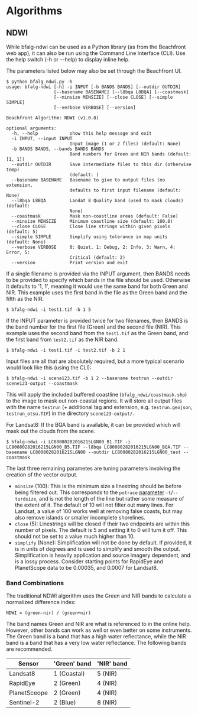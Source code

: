 # Algorithms

## NDWI

While bfalg-ndwi can be used as a Python library (as from the Beachfront web app),
it can also be run using the Command Line Interface (CLI). Use the help switch
(-h or --help) to display inline help.

The parameters listed below may also be set through the Beachfront UI.

```
$ python bfalg_ndwi.py -h
usage: bfalg-ndwi [-h] -i INPUT [-b BANDS BANDS] [--outdir OUTDIR]
                  [--basename BASENAME] [--l8bqa L8BQA] [--coastmask]
                  [--minsize MINSIZE] [--close CLOSE] [--simple SIMPLE]
                  [--verbose VERBOSE] [--version]

Beachfront Algorithm: NDWI (v1.0.8)

optional arguments:
  -h, --help            show this help message and exit
  -i INPUT, --input INPUT
                        Input image (1 or 2 files) (default: None)
  -b BANDS BANDS, --bands BANDS BANDS
                        Band numbers for Green and NIR bands (default: [1, 1])
  --outdir OUTDIR       Save intermediate files to this dir (otherwise temp)
                        (default: )
  --basename BASENAME   Basename to give to output files (no extension,
                        defaults to first input filename (default: None)
  --l8bqa L8BQA         Landat 8 Quality band (used to mask clouds) (default:
                        None)
  --coastmask           Mask non-coastline areas (default: False)
  --minsize MINSIZE     Minimum coastline size (default: 100.0)
  --close CLOSE         Close line strings within given pixels (default: 5)
  --simple SIMPLE       Simplify using tolerance in map units (default: None)
  --verbose VERBOSE     0: Quiet, 1: Debug, 2: Info, 3: Warn, 4: Error, 5:
                        Critical (default: 2)
  --version             Print version and exit
```

If a single filename is provided via the INPUT argument, then BANDS needs to be
provided to specify which bands in the file should be used. Otherwise it defaults
to '1, 1', meaning it would use the same band for both Green and NIR. This example
uses the first band in the file as the Green band and the fifth as the NIR.

    $ bfalg-ndwi -i test1.tif -b 1 5

If the INPUT parameter is provided twice for two filenames, then BANDS is the band
number for the first file (Green) and the second file (NIR). This example uses
the second band from the `test1.tif` as the Green band, and the first band from
`test2.tif` as the NIR band.

    $ bfalg-ndwi -i test1.tif -i test2.tif -b 2 1

Input files are all that are absolutely required, but a more typical scenario
would look like this (using the CLI):

    $ bfalg-ndwi -i scene123.tif -b 1 2 --basename testrun --outdir scene123-output --coastmask

This will apply the included buffered coastline (`bfalg_ndwi/coastmask.shp`) to
the image to mask out non-coastal regions. It will store all output files with
the name `testrun` (+ additional tag and extension, e.g. `testrun.geojson`,
`testrun_otsu.TIF`) in the directory `scene123-output/`.

For Landsat8: If the BQA band is available, it can be provided which will mask
out the clouds from the scene.

    $ bfalg-ndwi -i LC80080282016215LGN00_B1.TIF -i LC80080282016215LGN00_B5.TIF --l8bqa LC80080282016215LGN00_BQA.TIF --basename LC80080282016215LGN00 --outdir LC80080282016215LGN00_test --coastmask

The last three remaining parametes are tuning parameters involving the creation
of the vector output.

-   `minsize` (100): This is the minimum size a linestring should be before being
    filtered out. This corresponds to the `potrace` [parameter](http://potrace.sourceforge.net/#usage)
    `-t`/`--turdsize`, and is not the length of the line but rather some measure
    of the extent of it. The default of 10 will not filter out many lines. For
    Landsat, a value of 100 works well at removing false coasts, but may also
    remove islands or smaller incomplete shorelines.
-   `close` (5): Linestrings will be closed if their two endpoints are within this
    number of pixels. The default is 5 and setting it to 0 will turn it off. This
    should not be set to a value much higher than 10.
-   `simplify` (None): Simplification will not be done by default. If provided, it
    is in units of degrees and is used to simplify and smooth the output.
    Simplification is heavily application and source imagery dependent, and is a
    lossy process. Consider starting points for RapidEye and PlanetScope data to be
    0.00035, and  0.0007 for Landsat8.

### Band Combinations
The traditional NDWI algorithm uses the Green and NIR bands to calculate a
normalized difference index:

```
NDWI = (green-nir) / (green+nir)
```

The band names Green and NIR are what is referenced to in the online help.
However, other bands can work as well or even better on some instruments. The
Green band is a band that has a high water reflectance, while the NIR band is a
band that has a very low water reflectance. The following bands are recommended.

| Sensor        | 'Green' band  | 'NIR' band  |
|---------------|---------------|-------------|
| Landsat8      | 1 (Coastal)   | 5 (NIR)     |
| RapidEye      | 2 (Green)     | 4 (NIR)     |
| PlanetSceope  | 2 (Green)     | 4 (NIR)     |
| Sentinel-2    | 2 (Blue)      | 8 (NIR)     |
